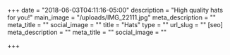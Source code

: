 +++
date = "2018-06-03T04:11:16-05:00"
description = "High quality hats for you!"
main_image = "/uploads/IMG_22111.jpg"
meta_description = ""
meta_title = ""
social_image = ""
title = "Hats"
type = ""
url_slug = ""
[seo]
meta_description = ""
meta_title = ""
social_image = ""

+++
